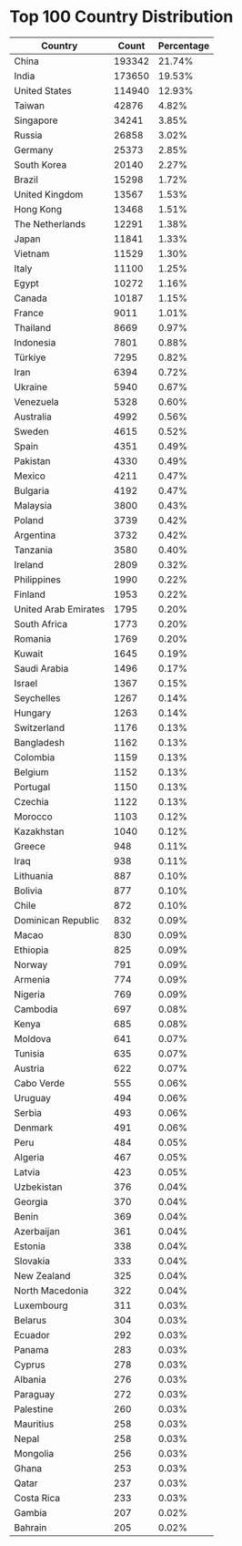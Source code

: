 # Top 100 Country Distribution
| Country | Count | Percentage |
|----|----|----|
| China | 193342 | 21.74% |
| India | 173650 | 19.53% |
| United States | 114940 | 12.93% |
| Taiwan | 42876 | 4.82% |
| Singapore | 34241 | 3.85% |
| Russia | 26858 | 3.02% |
| Germany | 25373 | 2.85% |
| South Korea | 20140 | 2.27% |
| Brazil | 15298 | 1.72% |
| United Kingdom | 13567 | 1.53% |
| Hong Kong | 13468 | 1.51% |
| The Netherlands | 12291 | 1.38% |
| Japan | 11841 | 1.33% |
| Vietnam | 11529 | 1.30% |
| Italy | 11100 | 1.25% |
| Egypt | 10272 | 1.16% |
| Canada | 10187 | 1.15% |
| France | 9011 | 1.01% |
| Thailand | 8669 | 0.97% |
| Indonesia | 7801 | 0.88% |
| Türkiye | 7295 | 0.82% |
| Iran | 6394 | 0.72% |
| Ukraine | 5940 | 0.67% |
| Venezuela | 5328 | 0.60% |
| Australia | 4992 | 0.56% |
| Sweden | 4615 | 0.52% |
| Spain | 4351 | 0.49% |
| Pakistan | 4330 | 0.49% |
| Mexico | 4211 | 0.47% |
| Bulgaria | 4192 | 0.47% |
| Malaysia | 3800 | 0.43% |
| Poland | 3739 | 0.42% |
| Argentina | 3732 | 0.42% |
| Tanzania | 3580 | 0.40% |
| Ireland | 2809 | 0.32% |
| Philippines | 1990 | 0.22% |
| Finland | 1953 | 0.22% |
| United Arab Emirates | 1795 | 0.20% |
| South Africa | 1773 | 0.20% |
| Romania | 1769 | 0.20% |
| Kuwait | 1645 | 0.19% |
| Saudi Arabia | 1496 | 0.17% |
| Israel | 1367 | 0.15% |
| Seychelles | 1267 | 0.14% |
| Hungary | 1263 | 0.14% |
| Switzerland | 1176 | 0.13% |
| Bangladesh | 1162 | 0.13% |
| Colombia | 1159 | 0.13% |
| Belgium | 1152 | 0.13% |
| Portugal | 1150 | 0.13% |
| Czechia | 1122 | 0.13% |
| Morocco | 1103 | 0.12% |
| Kazakhstan | 1040 | 0.12% |
| Greece | 948 | 0.11% |
| Iraq | 938 | 0.11% |
| Lithuania | 887 | 0.10% |
| Bolivia | 877 | 0.10% |
| Chile | 872 | 0.10% |
| Dominican Republic | 832 | 0.09% |
| Macao | 830 | 0.09% |
| Ethiopia | 825 | 0.09% |
| Norway | 791 | 0.09% |
| Armenia | 774 | 0.09% |
| Nigeria | 769 | 0.09% |
| Cambodia | 697 | 0.08% |
| Kenya | 685 | 0.08% |
| Moldova | 641 | 0.07% |
| Tunisia | 635 | 0.07% |
| Austria | 622 | 0.07% |
| Cabo Verde | 555 | 0.06% |
| Uruguay | 494 | 0.06% |
| Serbia | 493 | 0.06% |
| Denmark | 491 | 0.06% |
| Peru | 484 | 0.05% |
| Algeria | 467 | 0.05% |
| Latvia | 423 | 0.05% |
| Uzbekistan | 376 | 0.04% |
| Georgia | 370 | 0.04% |
| Benin | 369 | 0.04% |
| Azerbaijan | 361 | 0.04% |
| Estonia | 338 | 0.04% |
| Slovakia | 333 | 0.04% |
| New Zealand | 325 | 0.04% |
| North Macedonia | 322 | 0.04% |
| Luxembourg | 311 | 0.03% |
| Belarus | 304 | 0.03% |
| Ecuador | 292 | 0.03% |
| Panama | 283 | 0.03% |
| Cyprus | 278 | 0.03% |
| Albania | 276 | 0.03% |
| Paraguay | 272 | 0.03% |
| Palestine | 260 | 0.03% |
| Mauritius | 258 | 0.03% |
| Nepal | 258 | 0.03% |
| Mongolia | 256 | 0.03% |
| Ghana | 253 | 0.03% |
| Qatar | 237 | 0.03% |
| Costa Rica | 233 | 0.03% |
| Gambia | 207 | 0.02% |
| Bahrain | 205 | 0.02% |
